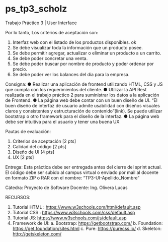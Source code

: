 # ps_tp3_scholz
Trabajo Práctico 3 | User Interface

Por lo tanto, Los criterios de aceptación son:
1. Interfaz web con el listado de los productos disponibles. ok
2. Se debe visualizar toda la información que un producto posee. 
3. Se debe permitir agregar, actualizar o eliminar un producto a un carrito.
4. Se debe poder concretar una venta.
5. Se debe poder buscar por nombre de producto y poder ordenar por precio.
6. Se debe poder ver los balances del día para la empresa.

Consigna:
● Realizar una aplicación de frontend utilizando HTML, CSS y JS que cumpla con los requerimientos del cliente.
● Utilizar la API Rest realizada en el trabajo práctico 2 para suministrar los datos a la aplicación de Frontend.
● La página web debe contar con un buen diseño de UI. “El buen diseño de interfaz de usuario admite usabilidad con diseños visuales claros y consistentes y estructuración de contenido”(link). Se puede utilizar bootstrap o otro framework para el diseño de la interfaz.
● La página web debe ser intuitiva para el usuario y tener una buena UX

Pautas de evaluación:
1. Criterios de aceptación [2 pts]
2. Calidad del código [2 pts]
3. Diseño de UI [4 pts]
4. UX [2 pts]

Entrega:
Esta práctica debe ser entregada antes del cierre del sprint actual.
El código debe ser subido al campus virtual o enviado por mail al docente en formato ZIP o RAR con el nombre: “TP3-UI-Apellido_Nombre”

Cátedra: Proyecto de Software
Docente: Ing. Olivera Lucas

RECURSOS:
1. Tutorial HTML : https://www.w3schools.com/html/default.asp
2. Tutorial CSS : https://www.w3schools.com/css/default.asp
3. Tutorial JS: https://www.w3schools.com/js/default.asp
4. Framework de UI:
a. Bootstrap: https://getbootstrap.com/
b. Foundation: https://get.foundation/sites.html
c. Pure: https://purecss.io/
d. Skeleton: http://getskeleton.com/